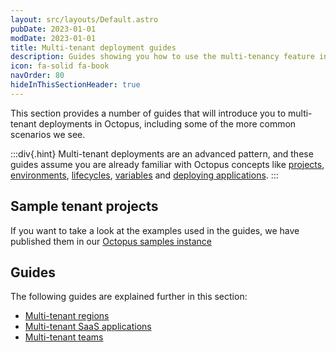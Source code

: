 ```yaml
---
layout: src/layouts/Default.astro
pubDate: 2023-01-01
modDate: 2023-01-01
title: Multi-tenant deployment guides
description: Guides showing you how to use the multi-tenancy feature in Octopus for common scenarios.
icon: fa-solid fa-book
navOrder: 80
hideInThisSectionHeader: true
---
```


This section provides a number of guides that will introduce you to multi-tenant deployments in Octopus, including some of the more common scenarios we see.

:::div{.hint}
Multi-tenant deployments are an advanced pattern, and these guides assume you are already familiar with Octopus concepts like [projects](/docs/projects/), [environments](/docs/infrastructure/environments/), [lifecycles](/docs/releases/lifecycles/), [variables](/docs/projects/variables/) and [deploying applications](/docs/deployments).
:::

## Sample tenant projects

If you want to take a look at the examples used in the guides, we have published them in our [Octopus samples instance](https://samples.octopus.app/app#/Spaces-682)

## Guides

The following guides are explained further in this section:

- [Multi-tenant regions](/docs/tenants/guides/multi-tenant-region)
- [Multi-tenant SaaS applications](/docs/tenants/guides/multi-tenant-saas-application)
- [Multi-tenant teams](/docs/tenants/guides/multi-tenant-teams)